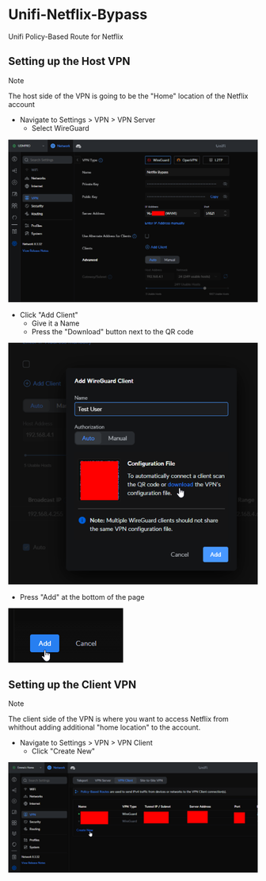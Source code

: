 # Unifi-Netflix-Bypass
Unifi Policy-Based Route for Netflix
## Setting up the Host VPN
> [!NOTE]
> The host side of the VPN is going to be the "Home" location of the Netflix account

- Navigate to Settings > VPN > VPN Server
  - Select WireGuard

![alt text](<1.png>)

- Click "Add Client"
  - Give it a Name
  - Press the "Download" button next to the QR code

 ![alt text](<2.png>)

 - Press "Add" at the bottom of the page

 ![alt text](<3.png>)

## Setting up the Client VPN

> [!NOTE]
> The client side of the VPN is where you want to access Netflix from whithout adding additional "home location" to the account.

- Navigate to Settings > VPN > VPN Client
  - Click "Create New"
 
 ![alt text](<4.png>)
